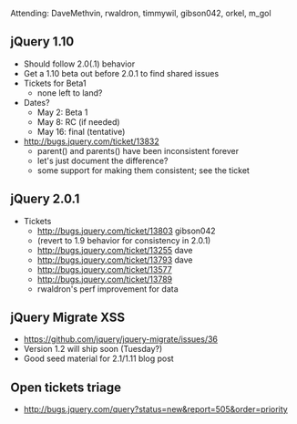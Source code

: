 Attending: DaveMethvin, rwaldron, timmywil, gibson042, orkel, m_gol
  
## jQuery 1.10

* Should follow 2.0(.1) behavior
* Get a 1.10 beta out before 2.0.1 to find shared issues
* Tickets for Beta1
  - none left to land?
* Dates?
  - May 2: Beta 1
  - May 8: RC (if needed)
  - May 16: final (tentative)
* http://bugs.jquery.com/ticket/13832
  - parent() and parents() have been inconsistent forever
  - let's just document the difference?
  - some support for making them consistent; see the ticket

## jQuery 2.0.1

* Tickets
  - http://bugs.jquery.com/ticket/13803 gibson042
  - (revert to 1.9 behavior for consistency in 2.0.1)
  - http://bugs.jquery.com/ticket/13255 dave
  - http://bugs.jquery.com/ticket/13793 dave
  - http://bugs.jquery.com/ticket/13577
  - http://bugs.jquery.com/ticket/13789
  - rwaldron's perf improvement for data

## jQuery Migrate XSS

* https://github.com/jquery/jquery-migrate/issues/36
* Version 1.2 will ship soon (Tuesday?)
* Good seed material for 2.1/1.11 blog post

## Open tickets triage
* http://bugs.jquery.com/query?status=new&report=505&order=priority
